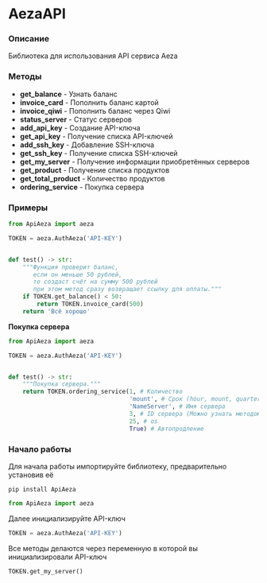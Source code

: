 # AezaAPI

### Описание
Библиотека для использования API сервиса Aeza

### Методы

- <b>get_balance</b> - Узнать баланс
- <b>invoice_card</b> - Пополнить баланс картой
- <b>invoice_qiwi</b> - Пополнить баланс через Qiwi
- <b>status_server</b> - Статус серверов
- <b>add_api_key</b> - Создание API-ключа
- <b>get_api_key</b> - Получение списка API-ключей
- <b>add_ssh_key</b> - Добавление SSH-ключа
- <b>get_ssh_key</b> - Получение списка SSH-ключей
- <b>get_my_server</b> - Получение информации приобретённых серверов
- <b>get_product</b> - Получение списка продуктов
- <b>get_total_product</b> - Количество продуктов
- <b>ordering_service</b> - Покупка сервера

### Примеры

```python
from ApiAeza import aeza

TOKEN = aeza.AuthAeza('API-KEY')


def test() -> str:
    """Функция проверит баланс,
       если он меньше 50 рублей,
       то создаcт счёт на сумму 500 рублей
       при этом метод сразу возвращает ссылку для оплаты."""
    if TOKEN.get_balance() < 50:
        return TOKEN.invoice_card(500)
    return 'Всё хорошо'
```

<b>Покупка сервера</b>

```python
from ApiAeza import aeza

TOKEN = aeza.AuthAeza('API-KEY')


def test() -> str:
    """Покупка сервера."""
    return TOKEN.ordering_service(1, # Количество
                                  'mount', # Срок (hour, mount, quarter_year, year, half_year)
                                  'NameServer', # Имя сервера
                                  3, # ID сервера (Можно узнать методом get_product)
                                  25, # os
                                  True) # Автопродление
```

### Начало работы

Для начала работы импортируйте библиотеку, предварительно установив её
```
pip install ApiAeza
```
```python
from ApiAeza import aeza
```
Далее инициализируйте API-ключ
```python
TOKEN = aeza.AuthAeza('API-KEY')
```
Все методы делаются через переменную в которой вы инициализировали API-ключ
```python
TOKEN.get_my_server()
```

